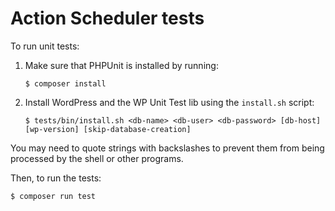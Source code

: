 # Action Scheduler tests

To run unit tests:

1. Make sure that PHPUnit is installed by running:
    ```
    $ composer install
    ```

2. Install WordPress and the WP Unit Test lib using the `install.sh` script:
    ```
    $ tests/bin/install.sh <db-name> <db-user> <db-password> [db-host] [wp-version] [skip-database-creation]
    ```

You may need to quote strings with backslashes to prevent them from being processed by the shell or other programs.

Then, to run the tests:
```
$ composer run test
```
